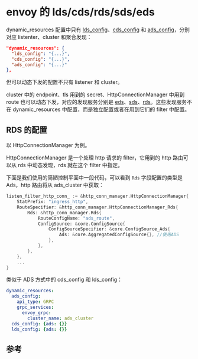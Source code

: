<!-- toc -->
# envoy 的 lds/cds/rds/sds/eds

dynamic_resources 配置中只有 [lds_config][3]、[cds_config][4] 和 [ads_config][5]，分别对应 listenter、cluster 和聚合发现：

```json
"dynamic_resources": {
  "lds_config": "{...}",
  "cds_config": "{...}",
  "ads_config": "{...}"
},
```

但可以动态下发的配置不只有 listener 和 cluster。

cluster 中的 endpoint、tls 用到的 secret、HttpConnectionManager 中用到 route 也可以动态下发，对应的发现服务分别是 [eds][6]、[sds][1]、[rds][2]。这些发现服务不在 dynamic_resources 中配置，而是独立配置或者在用到它们的 filter 中配置。

## RDS 的配置

以 HttpConnectionManager 为例。

HttpConnectionManager 是一个处理 http 请求的 filter，它用到的 http 路由可以从 rds 中动态发现，rds 就在这个 filter 中指定。

下面是我们使用的简陋控制平面中一段代码，可以看到 `Rds` 字段配置的类型是 Ads，http 路由将从 ads_cluster 中获取：

```go
listen_filter_http_conn_ := &http_conn_manager.HttpConnectionManager{
    StatPrefix: "ingress_http",
    RouteSpecifier: &http_conn_manager.HttpConnectionManager_Rds{
        Rds: &http_conn_manager.Rds{
            RouteConfigName: "ads_route",
            ConfigSource: &core.ConfigSource{
                ConfigSourceSpecifier: &core.ConfigSource_Ads{
                    Ads: &core.AggregatedConfigSource{}, //使用ADS
                },
            },
        },
    },
    ...
}
```

类似于 ADS 方式中的 cds_config 和 lds_config：

```yaml
dynamic_resources:
  ads_config:
    api_type: GRPC
    grpc_services:
      envoy_grpc:
        cluster_name: ads_cluster
  cds_config: {ads: {}}
  lds_config: {ads: {}}
```

## 参考

[1]: https://www.envoyproxy.io/docs/envoy/v1.11.0/configuration/secret.html  "Secret discovery service (SDS)"
[2]: https://www.envoyproxy.io/docs/envoy/v1.11.0/configuration/http_conn_man/rds.html "Route discovery service (RDS)"
[3]: https://www.envoyproxy.io/docs/envoy/v1.11.0/configuration/listeners/lds.html  "LDS"
[4]: https://www.envoyproxy.io/docs/envoy/v1.11.0/configuration/cluster_manager/cds.html "CDS"
[5]: https://www.envoyproxy.io/docs/envoy/v1.11.0/configuration/overview/v2_overview#aggregated-discovery-service  "ADS"
[6]: https://www.envoyproxy.io/docs/envoy/v1.11.0/intro/arch_overview/operations/dynamic_configuration#arch-overview-dynamic-config-eds "EDS"
[7]: https://www.envoyproxy.io/docs/envoy/v1.11.0/api-docs/xds_protocol#eventual-consistency-considerations "xDS REST and gRPC protocol"
[8]: https://www.envoyproxy.io/docs/envoy/v1.11.0/intro/arch_overview/operations/dynamic_configuration  "Dynamic configuration"
[9]: https://github.com/introclass/go-code-example/blob/master/envoydev/xds/xds.go "xds/xds.go"
